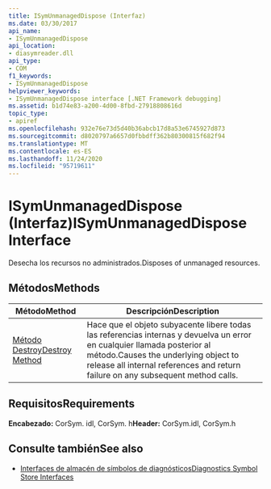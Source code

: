 ```yaml
---
title: ISymUnmanagedDispose (Interfaz)
ms.date: 03/30/2017
api_name:
- ISymUnmanagedDispose
api_location:
- diasymreader.dll
api_type:
- COM
f1_keywords:
- ISymUnmanagedDispose
helpviewer_keywords:
- ISymUnmanagedDispose interface [.NET Framework debugging]
ms.assetid: b1d74e83-a200-4d00-8fbd-27918808616d
topic_type:
- apiref
ms.openlocfilehash: 932e76e73d5d40b36abcb17d8a53e6745927d873
ms.sourcegitcommit: d8020797a6657d0fbbdff362b80300815f682f94
ms.translationtype: MT
ms.contentlocale: es-ES
ms.lasthandoff: 11/24/2020
ms.locfileid: "95719611"
---
```

# <a name="isymunmanageddispose-interface"></a><span data-ttu-id="e0db3-102">ISymUnmanagedDispose (Interfaz)</span><span class="sxs-lookup"><span data-stu-id="e0db3-102">ISymUnmanagedDispose Interface</span></span>

<span data-ttu-id="e0db3-103">Desecha los recursos no administrados.</span><span class="sxs-lookup"><span data-stu-id="e0db3-103">Disposes of unmanaged resources.</span></span>  
  
## <a name="methods"></a><span data-ttu-id="e0db3-104">Métodos</span><span class="sxs-lookup"><span data-stu-id="e0db3-104">Methods</span></span>  
  
|<span data-ttu-id="e0db3-105">Método</span><span class="sxs-lookup"><span data-stu-id="e0db3-105">Method</span></span>|<span data-ttu-id="e0db3-106">Descripción</span><span class="sxs-lookup"><span data-stu-id="e0db3-106">Description</span></span>|  
|------------|-----------------|  
|[<span data-ttu-id="e0db3-107">Método Destroy</span><span class="sxs-lookup"><span data-stu-id="e0db3-107">Destroy Method</span></span>](isymunmanageddispose-destroy-method.md)|<span data-ttu-id="e0db3-108">Hace que el objeto subyacente libere todas las referencias internas y devuelva un error en cualquier llamada posterior al método.</span><span class="sxs-lookup"><span data-stu-id="e0db3-108">Causes the underlying object to release all internal references and return failure on any subsequent method calls.</span></span>|  
  
## <a name="requirements"></a><span data-ttu-id="e0db3-109">Requisitos</span><span class="sxs-lookup"><span data-stu-id="e0db3-109">Requirements</span></span>  

 <span data-ttu-id="e0db3-110">**Encabezado:** CorSym. idl, CorSym. h</span><span class="sxs-lookup"><span data-stu-id="e0db3-110">**Header:** CorSym.idl, CorSym.h</span></span>  
  
## <a name="see-also"></a><span data-ttu-id="e0db3-111">Consulte también</span><span class="sxs-lookup"><span data-stu-id="e0db3-111">See also</span></span>

- [<span data-ttu-id="e0db3-112">Interfaces de almacén de símbolos de diagnósticos</span><span class="sxs-lookup"><span data-stu-id="e0db3-112">Diagnostics Symbol Store Interfaces</span></span>](diagnostics-symbol-store-interfaces.md)
